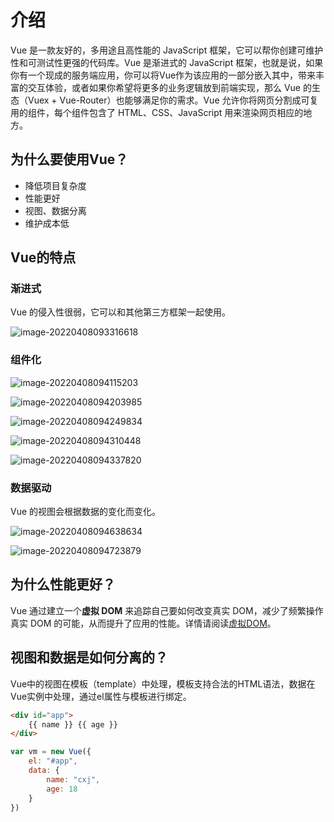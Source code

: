# 介绍

Vue 是一款友好的，多用途且高性能的 JavaScript 框架，它可以帮你创建可维护性和可测试性更强的代码库。Vue 是渐进式的 JavaScript 框架，也就是说，如果你有一个现成的服务端应用，你可以将Vue作为该应用的一部分嵌入其中，带来丰富的交互体验，或者如果你希望将更多的业务逻辑放到前端实现，那么 Vue 的生态（Vuex + Vue-Router）也能够满足你的需求。Vue 允许你将网页分割成可复用的组件，每个组件包含了 HTML、CSS、JavaScript 用来渲染网页相应的地方。

## 为什么要使用Vue？

- 降低项目复杂度
- 性能更好
- 视图、数据分离
- 维护成本低

## Vue的特点

### 渐进式

Vue 的侵入性很弱，它可以和其他第三方框架一起使用。

![image-20220408093316618](https://penguinbucket.obs.cn-southwest-2.myhuaweicloud.com/img/image-20220408093316618.png)

### 组件化

![image-20220408094115203](https://penguinbucket.obs.cn-southwest-2.myhuaweicloud.com/img/image-20220408094115203.png)

![image-20220408094203985](https://penguinbucket.obs.cn-southwest-2.myhuaweicloud.com/img/image-20220408094203985.png)

![image-20220408094249834](https://penguinbucket.obs.cn-southwest-2.myhuaweicloud.com/img/image-20220408094249834.png)

![image-20220408094310448](https://penguinbucket.obs.cn-southwest-2.myhuaweicloud.com/img/image-20220408094310448.png)

![image-20220408094337820](https://penguinbucket.obs.cn-southwest-2.myhuaweicloud.com/img/image-20220408094337820.png)

### 数据驱动

Vue 的视图会根据数据的变化而变化。

![image-20220408094638634](https://penguinbucket.obs.cn-southwest-2.myhuaweicloud.com/img/image-20220408094638634.png)

![image-20220408094723879](https://penguinbucket.obs.cn-southwest-2.myhuaweicloud.com/img/image-20220408094723879.png)

## 为什么性能更好？

Vue 通过建立一个**虚拟 DOM** 来追踪自己要如何改变真实 DOM，减少了频繁操作真实 DOM 的可能，从而提升了应用的性能。详情请阅读[虚拟DOM](./虚拟Dom.md)。

## 视图和数据是如何分离的？

Vue中的视图在模板（template）中处理，模板支持合法的HTML语法，数据在Vue实例中处理，通过el属性与模板进行绑定。

```html
<div id="app">
	{{ name }} {{ age }}
</div>
```

```js
var vm = new Vue({
    el: "#app",
    data: {
        name: "cxj",
        age: 18
    }
})
```

<Vssue 
    :options="{ labels: [$page.relativePath.split('/')[0]] }" 
    :title="$page.relativePath.split('/')[1]" 
/>
